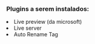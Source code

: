 <h3><strong>Plugins a serem instalados: </strong> </h3>
<li>Live preview (da microsoft)</li>
<li>Live server </li>
<li>Auto Rename Tag</li>